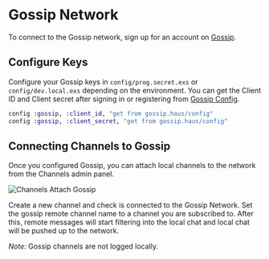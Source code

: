 # Gossip Network

To connect to the Gossip network, sign up for an account on [Gossip](https://gossip.haus/).

## Configure Keys

Configure your Gossip keys in `config/prog.secret.exs` or `config/dev.local.exs` depending on
the environment. You can get the Client ID and Client secret after signing in or registering
from [Gossip Config](https://gossip.haus/config).

```elixir
config :gossip, :client_id, "get from gossip.haus/config"
config :gossip, :client_secret, "get from gossip.haus/config"
```

## Connecting Channels to Gossip

Once you configured Gossip, you can attach local channels to the network from the Channels admin panel.

![Channels Attach Gossip](/images/channels-attach-gossip.png)

Create a new channel and check is connected to the Gossip Network. Set the gossip remote channel name to
a channel you are subscribed to. After this, remote messages will start filtering into the local chat and
local chat will be pushed up to the network.

*Note:* Gossip channels are not logged locally.
